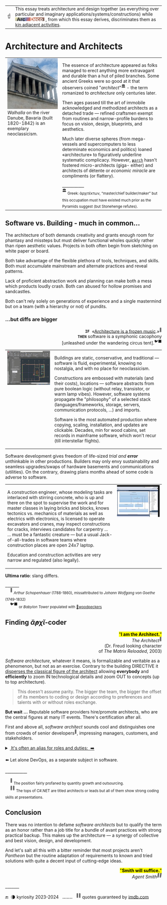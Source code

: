 <table><tr></tr><tr>
 <td widh="39%">☝️</td>
 <td>This essay treats architecture and design together (as everything over particular and imaginary applications/systems/constructions) while
<picture><img alt="&nbsp;Arc Deco" src="../../../../_rsc/_img/ArcDeco/ArcDeco-bar-12px.jpg" 
title="Arc&nbsp;&nbsp;&nbsp;&nbsp;&nbsp;ARChitecture&#013;&#010;D&nbsp;&nbsp;&nbsp;&nbsp;&nbsp;&nbsp;&nbsp;Design&#013;&#010;e&nbsp;&nbsp;&nbsp;&nbsp;&nbsp;&nbsp;&nbsp;&nbsp;dEvelopment&#013;&#010;co&nbsp;&nbsp;&nbsp;&nbsp;&nbsp;&nbsp;COde" /></picture>
, from which this essay derives, discriminates them as <a href="../../../../software/ArcDeco/README+/03.Stripes">kin adjacent activities</a>.
 </td></tr></table>

# Architecture and Architects

<table><tr valign="top">
 <td widh="35%">
  <picture><img alt="&nbsp;Germany-Danube-Walhalla" src="../../../../_rsc/_img/photo/blog/2024.DE-Danube-Walhalla.jpg" /></picture><br />
  <i>Walhalla</i> on the river Danube, Bavaria (built 1820-1842) is an exemplary neoclassicism.
 </td><td width="65%">
<p>The essence of architecture appeared as folks managed to erect anything more extravagant and durable than a hut of piled branches. Some ancient Greeks were so good at it that observers coined "<i>architect</i>"<sup>🏛️</sup> - the term romanized to <i>architecture</i> only centuries later.</p>
<p>Then ages passed till the art of immobile acknowledged and methodized architects as a detached trade &mdash; 
refined craftsmen exempt from routines and narrow-profile burdens to focus on vision, design, blueprints, and aesthetics.</p>
<p>Much later diverse spheres (from mega-vessels and supercomputers to less determinate economics and politics) loaned «architecture» to figuratively underline systematic complicacy. However, <span title="Microarchitecture of hardware systems"><ins><code><b>μ</b>arch</ins></code></span> hasn't fostered micro-architects (giga- either) and architects of détente or <em>economic miracle</em> are compliments (or flattery).</p>
___________<br />
<sup>🏛️</sup> <sub>Greek: ἀρχιτέκτων, “master/chief builder/maker" but this occupation must have existed much prior as the Pyramids suggest (but Stonehenge refutes).</sub>
 </td></tr></table>

## Software vs. Building - much in common...

The architecture of both demands creativity and grants enough room for phantasy and missteps but must deliver functional wholes quickly rather than ripen aesthetic values. Projects in both often begin from sketching on white paper or board.

Both take advantage of the flexible plethora of tools, techniques, and skills. Both must accumulate mainstream and alternate practices and reveal patterns.

Lack of proficient abstraction work and planning can make both a mess which products loudly crash. Both can abused for hollow promises and sandcastles.

Both can't rely solely on generations of experience and a single mastermind but on a team (with a hierarchy or not) of pundits.

### ...but diffs are bigger

<p dir=rtl><sup>🎼</sup>«.<b><code>IF</code></b>&nbsp;<span title=":Full original quote (DE-de)&#013;&#010;.Architektur ist gefrorene Musik»&#013;&#010;Möge es immer beschwingt und)&#013;&#010;«(!harmonisch zugehen in diesem Haus">
 «<ins>Architecture is a frozen music</ins></span><br />
<b><code>THEN</code></b>&nbsp;software is a symphonic cacophony<br />
 <sup>🐦‍⬛</sup>.[unleashed under the wandering circus tent]</p>

<table><tr valign="top">
<td width="30%"><picture><img src="../../../../_rsc/_img/snap/screen/AutoCAD_sample.jpg" alt="&nbsp;AutoCAD drawing" title=" AutoCAD&#8482; sample drawing.&#013;&#010;Image credit: AutoDesk&#174;" /></picture></td>
 <td><p>Buildings are static, conservative, and traditional &mdash; software is fluid, experimental, knowing no nostalgia, and with no place for neoclassicism.</p>
 <p>Constructions are embossed with materials (and their costs), locations &mdash; software abstracts from pure boolean logic (without relay, transistor, or warm lamp vibes). However, software systems propagate the "philosophy" of a selected stack (languages/frameworks, storage, servers, communication protocols, ...) and imports.</p>
  <p>Software is the most automated production where copying, scaling, installation, and updates are clickable. Decades, min for wood cabins, set records in mainframe software, which won't recur (till interstellar flights).</p>
 </td>
</tr></table>

Software development gives freedom of life-sized _trial and **error**_ unthinkable in other productions. Builders may only envy sustainability and seamless upgrades/swaps of hardware basements and communications (utilities). On the contrary, drawing plans months ahead of some code is adverse to software.

<table><tr valign="top">
 <td>
 <p>A construction engineer, whose modeling tasks are interlaced with stirring concrete, who is up and there on the spot to supervise the work and for master classes in laying bricks and blocks, knows tectonics vs. mechanics of materials as well as electrics with electronics, is licensed to operate excavators and cranes, may inspect constructions for cracks, interviews candidates for carpentry ...<br />
... must be a fantastic creature &mdash; but a usual Jack-of-all-trades in software teams where construction places are open 24x7 laptop.</p>
  <p>Education and construction activities are very narrow and regulated (also legally).</p>
 </td>
 <td width="30%"><picture><img src="../../../../_rsc/_img/snap/screen/VisualStudio-dependency_diagram-sample.jpg" alt="&nbsp;Visual Studio Dependency Diagram" title=" Visual Studio&#8482; Dependency diagram&#013;&#010;Image credit: Microsoft&#174;" /></picture></td>
</tr></table>

**Ultima ratio**: slang differs.

\_______\
&nbsp;&nbsp;&nbsp;&nbsp;<sup>🎼</sup> <sub>_Arthur Schopenhauer_ (1788-1860), missattributed to _Johann Wolfgang von Goethe_ (1749-1832)</sub>\
&nbsp;&nbsp;&nbsp;&nbsp;<sup>🐦‍⬛</sup> <sub>or _Babylon Tower_ populated with [💬woodpeckers](../../quotes/README+/aside/controversy.md#woodpecker)</sub> 


## Finding _ᾰ̓ρχῐ_-coder

<p dir=rtl><mark>"<b>.I am the Architect</b>"</mark><br /><sup>🎦</sup><i>The Architect</i><br/>Dr. Freud looking character)<br/>(of <i>The Matrix Reloaded</i>, 2003</p>

*Software architecture*, whatever it means, is formalizable and veritable as a phenomenon, but not as an exercise. Contrary to the building DIRECTIVE it <ins>disperses the classical figure of the architect</ins> allowing **everybody** and **efficiently** to zoom IN technological details and zoom OUT to concepts (up to top architecture). 

> This doesn't assume parity. The bigger the team, the bigger the offset of its members to coding or design according to preferences and talents with or without roles exchange.

**But wait ...** Reputable software providers hire/promote architects, who are the central figures at many IT events. There's certification after all.

First and above all, *software architect* sounds cool and distinguishes one from crowds of senior developers<sup>🙋</sup>, impressing managers, customers, and stakeholders.

<details><summary><ins>&nbsp;It's often an alias for roles and duties:&nbsp;</inst> ➡️</summary>

* _domain expert_ or _business analyst_, who boils down requirements to systematic description,
* _team lead_ or _project manager_,
* _lead_/_senior developer_,
* _consultant_, propagating portfolio of verified solutions to new applications,
* _tutor_, or _technology evangelist_, proposing blueprints for the solution,
* "*librarian-navigator*", somebody with the utmost knowledge of the project,
* geeks from _computer science_.
 
</details>

⬅️ Let alone DevOps, as a separate subject in software.

\___________

&nbsp;&nbsp;&nbsp;&nbsp;<sup>🙋</sup> <sub>The position fairly profaned by quantity growth and outsourcing.</sub>\
&nbsp;&nbsp;&nbsp;&nbsp;<sup>🙋🙋</sup> <sub>The tops of C#.NET are titled architects or leads but all of them show strong coding skills at presentations.</sub>

## Conclusion

There was no intention to defame _software architects_ but to qualify the term as an honor rather than a job title for a bundle of avant practices with strong practical backup. This makes up the architecture &mdash; a synergy of collective and best vision, design, and development.

And let's salt all this with a bitter reminder that most projects aren't _Pantheon_ but the routine adaptation of requirements to known and tried solutions with quite a decent input of cutting-edge ideas.

<p dir=rtl><mark>"<b>.Smith will suffice</b>"</mark><br /><i><sup>🎦🔨</sup>Agent Smith</i></p>

\_______

 🔚 &nbsp;🌘 kyriosity 2023-2024&nbsp;&nbsp;&nbsp;<b>.......</b>&nbsp;&nbsp;&nbsp;<sup>🎦🔨</sup> quotes guaranteed by [imdb.com](https://www.imdb.com/title/tt0234215/quotes/?ref_=tt_trv_qu)
 
